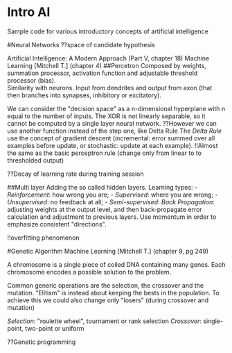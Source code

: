 Intro AI
========

Sample code for various introductory concepts of artificial intelligence

#Neural Networks
??space of candidate hypothesis

Artificial Intelligence: A Modern Approach (Part V, chapter 18)
Machine Learning [Mitchell T.] (chapter 4)
##Percetron
Composed by weights, summation processor, activation function and adjustable threshold processor (bias).  
Similarity with neurons. Input from dendrites and output from axon (that then branches into synapses, inhibitory or excitatory).  

We can consider the "decision space" as a n-dimensional hyperplane with n equal to the number of inputs. 
The XOR is not linearly separable, so it cannot be computed by a single layer neural network.
??However we can use another function instead of the step one, like Delta Rule
The *Delta Rule* use the concept of gradient descent (incremental: error summed over all examples before update, or stochastic: update at each example).
!!Almost the same as the basic perceptron rule (change only from linear to to thresholded output)

??Decay of learning rate during training session

##Multi layer
Adding the so called hidden layers. 
Learning types:
	- *Reinforcement*: how wrong you are;
	- *Supervised*: where you are wrong;
	- *Unsupervised*: no feedback at all;
	- *Semi-supervised*:
*Back Propagation*: adjusting weights at the output level, and then back-propagate error calculation and adjustment to previous layers. 
Use momentum in order to emphasize consistent "directions".

!!overfitting phenomenon

#Genetic Algorithm
Machine Learning [Mitchell T.] (chapter 9, pg 249)

A chromosome is a single piece of coiled DNA containing many genes. Each chromosome encodes a possible solution to the problem.

Common generic operations are the selection, the crossover and the mutation.
"Elitism" is instead about keeping the bests in the population. To achieve this we could also change only "losers" (during crossover and mutation)

*Selection*: "roulette wheel", tournament or rank selection 
*Crossover*: single-point, two-point or uniform

??Genetic programming
